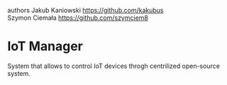 authors
Jakub Kaniowski https://github.com/kakubus </br>
Szymon Ciemała https://github.com/szymciem8

# IoT Manager

System that allows to control IoT devices throgh centrilized open-source system. 

